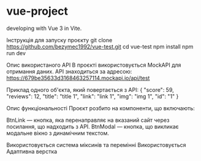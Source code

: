 # vue-project
developing with Vue 3 in Vite.

Інструкція для запуску проєкту
git clone https://github.com/bezymec1992/vue-test.git
cd vue-test
npm install
npm run dev

Опис використаного API
В проєкті використовується MockAPI для отримання даних. API знаходиться за адресою:
https://679be35633d3168463257114.mockapi.io/api/test

Приклад одного об'єкта, який повертається з API:
{
  "score": 59,
  "reviews": 12,
  "title": "title 1",
  "link": "link 1",
  "img": "img 1",
  "id": "1"
}

Опис функціональності
Проєкт розбито на компоненти, що включають:

BtnLink — кнопка, яка перенаправляє на вказаний сайт через посилання, що надходить з API.
BtnModal — кнопка, що викликає модальне вікно з динамічним текстом.

Використовується система міксинів та перемінні
Використовується Адаптивна верстка
